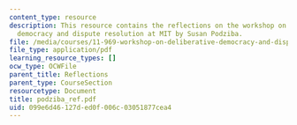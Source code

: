 ```yaml
---
content_type: resource
description: This resource contains the reflections on the workshop on deliberative
  democracy and dispute resolution at MIT by Susan Podziba.
file: /media/courses/11-969-workshop-on-deliberative-democracy-and-dispute-resolution-summer-2005/099e6d46127ded0f006c03051877cea4_podziba_ref.pdf
file_type: application/pdf
learning_resource_types: []
ocw_type: OCWFile
parent_title: Reflections
parent_type: CourseSection
resourcetype: Document
title: podziba_ref.pdf
uid: 099e6d46-127d-ed0f-006c-03051877cea4
---
```

